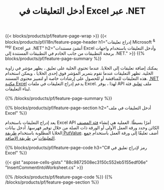 ﻿---
title: أدخل التعليقات في Excel عبر .NET
url: /ar/net/comment/
description: C# رموز المصدر التي توضح كيفية إدراج تعليق في ملفات Microsoft Excel باستخدام .NET المكتبة. 
---
{{< blocks/products/pf/feature-page-wrap >}}
{{< blocks/products/pf/i18n/feature-page-header h1="إدراج تعليقات Microsoft <sup> & reg؛ </sup> Excel عبر .NET" h2="أنشئ مستندات Excel وأدخل التعليقات باستخدام واجهات برمجة التطبيقات من جانب الخادم في التطبيقات المستندة إلى .NET." >}}
{{% blocks/products/pf/feature-page-summary %}}

يمكنك إضافة تعليقات إلى الخلايا. عندما تحتوي الخلية على تعليق ، يظهر مؤشر في زاوية الخلية. تظهر التعليقات عندما تقوم بتمرير المؤشر فوق إحدى الخلايا ، ويمكن استخدام هذه التعليقات للمناقشة أو للحصول على إرشادات خاصة أو لتمييز محتوى المستند. [.NET مكتبة Excel](/cells/net/) يدعم إدراج التعليقات في ملفات Excel. لهذا ، يوفر API ملف [تعليق](https://apireference.aspose.com/cells/net/aspose.cells/comment) فئة لبناء التعليقات.

{{% /blocks/products/pf/feature-page-summary %}}

{{% blocks/products/pf/feature-page-section h2="أدخل التعليقات في ملف Excel" %}}

يعد إدراج التعليقات باستخدام Excel API أمرًا بسيطًا. العملية هي إنشاء [فئة المصنف](https://apireference.aspose.com/cells/net/aspose.cells/workbook) الكائن وحدد ورقة العمل الأولى أو الورقة ذات الصلة من خلال توفير فهرسها. أدخل بيانات الخلايا المطلوبة باستخدام [طريقة PutValue](https://apireference.aspose.com/cells/net/aspose.cells/cell/methods/putvalue/index). أضف تعليقًا إلى ورقة العمل باستخدام [جمع التعليقات](https://apireference.aspose.com/cells/net/aspose.cells/commentcollection)'س [طريقة الإضافة](https://apireference.aspose.com/cells/net/aspose.cells.commentcollection/add/methods/1).

{{% blocks/products/pf/feature-page-code h3="C# رمز لإدراج تعليق في Excel" %}}

{{< gist "aspose-cells-gists" "88c9872508ec3150c552eb5155edf06e" "InsertCommentIntoWorksheet.cs" >}}

{{% /blocks/products/pf/feature-page-code %}}
{{% /blocks/products/pf/feature-page-section %}}
